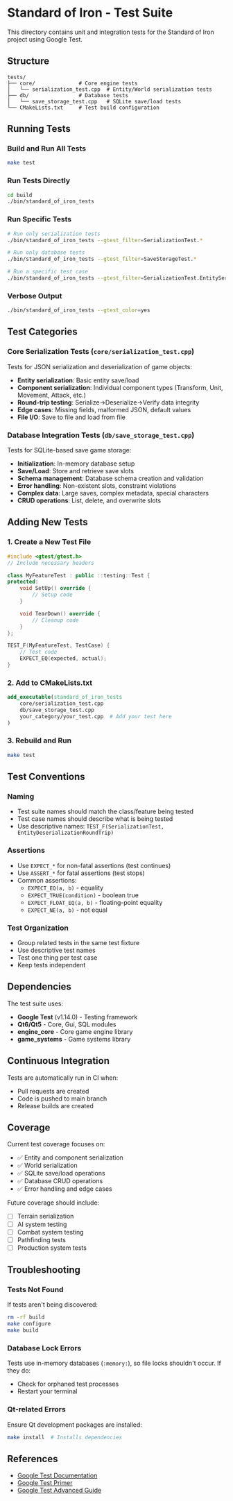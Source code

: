 # Standard of Iron - Test Suite

This directory contains unit and integration tests for the Standard of Iron project using Google Test.

## Structure

```
tests/
├── core/              # Core engine tests
│   └── serialization_test.cpp  # Entity/World serialization tests
├── db/                # Database tests
│   └── save_storage_test.cpp   # SQLite save/load tests
└── CMakeLists.txt     # Test build configuration
```

## Running Tests

### Build and Run All Tests
```bash
make test
```

### Run Tests Directly
```bash
cd build
./bin/standard_of_iron_tests
```

### Run Specific Tests
```bash
# Run only serialization tests
./bin/standard_of_iron_tests --gtest_filter=SerializationTest.*

# Run only database tests
./bin/standard_of_iron_tests --gtest_filter=SaveStorageTest.*

# Run a specific test case
./bin/standard_of_iron_tests --gtest_filter=SerializationTest.EntitySerializationBasic
```

### Verbose Output
```bash
./bin/standard_of_iron_tests --gtest_color=yes
```

## Test Categories

### Core Serialization Tests (`core/serialization_test.cpp`)
Tests for JSON serialization and deserialization of game objects:
- **Entity serialization**: Basic entity save/load
- **Component serialization**: Individual component types (Transform, Unit, Movement, Attack, etc.)
- **Round-trip testing**: Serialize→Deserialize→Verify data integrity
- **Edge cases**: Missing fields, malformed JSON, default values
- **File I/O**: Save to file and load from file

### Database Integration Tests (`db/save_storage_test.cpp`)
Tests for SQLite-based save game storage:
- **Initialization**: In-memory database setup
- **Save/Load**: Store and retrieve save slots
- **Schema management**: Database schema creation and validation
- **Error handling**: Non-existent slots, constraint violations
- **Complex data**: Large saves, complex metadata, special characters
- **CRUD operations**: List, delete, and overwrite slots

## Adding New Tests

### 1. Create a New Test File
```cpp
#include <gtest/gtest.h>
// Include necessary headers

class MyFeatureTest : public ::testing::Test {
protected:
    void SetUp() override {
        // Setup code
    }

    void TearDown() override {
        // Cleanup code
    }
};

TEST_F(MyFeatureTest, TestCase) {
    // Test code
    EXPECT_EQ(expected, actual);
}
```

### 2. Add to CMakeLists.txt
```cmake
add_executable(standard_of_iron_tests
    core/serialization_test.cpp
    db/save_storage_test.cpp
    your_category/your_test.cpp  # Add your test here
)
```

### 3. Rebuild and Run
```bash
make test
```

## Test Conventions

### Naming
- Test suite names should match the class/feature being tested
- Test case names should describe what is being tested
- Use descriptive names: `TEST_F(SerializationTest, EntityDeserializationRoundTrip)`

### Assertions
- Use `EXPECT_*` for non-fatal assertions (test continues)
- Use `ASSERT_*` for fatal assertions (test stops)
- Common assertions:
  - `EXPECT_EQ(a, b)` - equality
  - `EXPECT_TRUE(condition)` - boolean true
  - `EXPECT_FLOAT_EQ(a, b)` - floating-point equality
  - `EXPECT_NE(a, b)` - not equal

### Test Organization
- Group related tests in the same test fixture
- Use descriptive test names
- Test one thing per test case
- Keep tests independent

## Dependencies

The test suite uses:
- **Google Test** (v1.14.0) - Testing framework
- **Qt6/Qt5** - Core, Gui, SQL modules
- **engine_core** - Core game engine library
- **game_systems** - Game systems library

## Continuous Integration

Tests are automatically run in CI when:
- Pull requests are created
- Code is pushed to main branch
- Release builds are created

## Coverage

Current test coverage focuses on:
- ✅ Entity and component serialization
- ✅ World serialization
- ✅ SQLite save/load operations
- ✅ Database CRUD operations
- ✅ Error handling and edge cases

Future coverage should include:
- [ ] Terrain serialization
- [ ] AI system testing
- [ ] Combat system testing
- [ ] Pathfinding tests
- [ ] Production system tests

## Troubleshooting

### Tests Not Found
If tests aren't being discovered:
```bash
rm -rf build
make configure
make build
```

### Database Lock Errors
Tests use in-memory databases (`:memory:`), so file locks shouldn't occur. If they do:
- Check for orphaned test processes
- Restart your terminal

### Qt-related Errors
Ensure Qt development packages are installed:
```bash
make install  # Installs dependencies
```

## References

- [Google Test Documentation](https://google.github.io/googletest/)
- [Google Test Primer](https://google.github.io/googletest/primer.html)
- [Google Test Advanced Guide](https://google.github.io/googletest/advanced.html)

